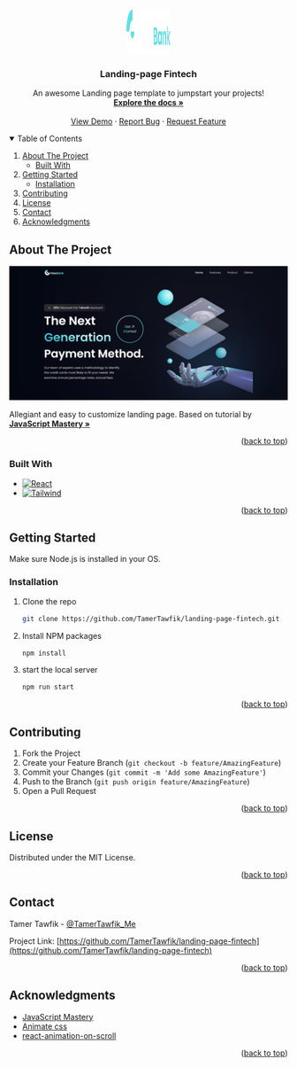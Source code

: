 


<!-- PROJECT LOGO -->
<br />
<div align="center">
  <a href="https://github.com/TamerTawfik/landing-page-fintech">
    <img src="src/assets/logo.svg" alt="Logo" width="80" height="80">
  </a>

  <h3 align="center">Landing-page Fintech</h3>

  <p align="center">
    An awesome Landing page template to jumpstart your projects!
    <br />
    <a href="https://github.com/TamerTawfik/landing-page-fintech"><strong>Explore the docs »</strong></a>
    <br />
    <br />
    <a href="https://landing-page-fintech.netlify.app/">View Demo</a>
    ·
    <a href="https://github.com/TamerTawfik/landing-page-fintech/issues">Report Bug</a>
    ·
    <a href="https://github.com/TamerTawfik/landing-page-fintech/issues">Request Feature</a>
  </p>
</div>



<!-- TABLE OF CONTENTS -->
<details open>
  <summary>Table of Contents</summary>
  <ol>
    <li>
      <a href="#about-the-project">About The Project</a>
      <ul>
        <li><a href="#built-with">Built With</a></li>
      </ul>
    </li>
    <li>
      <a href="#getting-started">Getting Started</a>
      <ul>
        <li><a href="#installation">Installation</a></li>
      </ul>
    </li>
    <li><a href="#contributing">Contributing</a></li>
    <li><a href="#license">License</a></li>
    <li><a href="#contact">Contact</a></li>
    <li><a href="#acknowledgments">Acknowledgments</a></li>
  </ol>
</details>



<!-- ABOUT THE PROJECT -->
## About The Project

[![Product Name Screen Shot][product-screenshot]](https://landing-page-fintech.netlify.app/)

Allegiant and easy to customize landing page. Based on tutorial by <a href="https://www.youtube.com/c/JavaScriptMastery/featured"><strong>JavaScript Mastery »</strong></a>

<p align="right">(<a href="#readme-top">back to top</a>)</p>



### Built With



* [![React][React.js]][React-url]
* [![Tailwind][Tailwind.css]][Tailwind-url]


<p align="right">(<a href="#readme-top">back to top</a>)</p>



<!-- GETTING STARTED -->
## Getting Started

Make sure Node.js is installed in your OS.


### Installation

1. Clone the repo
   ```sh
   git clone https://github.com/TamerTawfik/landing-page-fintech.git
   ```
2. Install NPM packages
   ```sh
   npm install
   ```
3. start the local server
   ```sh
   npm run start
   ```

<p align="right">(<a href="#readme-top">back to top</a>)</p>



<!-- CONTRIBUTING -->
## Contributing


1. Fork the Project
2. Create your Feature Branch (`git checkout -b feature/AmazingFeature`)
3. Commit your Changes (`git commit -m 'Add some AmazingFeature'`)
4. Push to the Branch (`git push origin feature/AmazingFeature`)
5. Open a Pull Request

<p align="right">(<a href="#readme-top">back to top</a>)</p>



<!-- LICENSE -->
## License

Distributed under the MIT License.

<p align="right">(<a href="#readme-top">back to top</a>)</p>



<!-- CONTACT -->
## Contact

Tamer Tawfik - [@TamerTawfik_Me](https://twitter.com/TamerTawfik_Me) 

Project Link: [https://github.com/TamerTawfik/landing-page-fintech](https://github.com/TamerTawfik/landing-page-fintech)

<p align="right">(<a href="#readme-top">back to top</a>)</p>



<!-- ACKNOWLEDGMENTS -->
## Acknowledgments


* [JavaScript Mastery](https://www.youtube.com/c/JavaScriptMastery/featured)
* [Animate css](https://animate.style/)
* [react-animation-on-scroll](https://www.metinarslanturk.com/react-animation-on-scroll/)

<p align="right">(<a href="#readme-top">back to top</a>)</p>



<!-- MARKDOWN LINKS & IMAGES -->
<!-- https://www.markdownguide.org/basic-syntax/#reference-style-links -->
<!-- [linkedin-shield]: https://img.shields.io/badge/-LinkedIn-black.svg?style=for-the-badge&logo=linkedin&colorB=555 -->
<!-- [linkedin-url]: https://linkedin.com/ -->
[product-screenshot]: src/assets/screenshot.png
[React.js]: https://img.shields.io/badge/React-20232A?style=for-the-badge&logo=react&logoColor=61DAFB
[React-url]: https://reactjs.org/
[Tailwind.css]: https://img.shields.io/badge/tailwind-css-20232A?style=for-the-badge&logo=tailwind-css&logoColor=61DAFB
[Tailwind-url]: https://tailwindcss.com/
